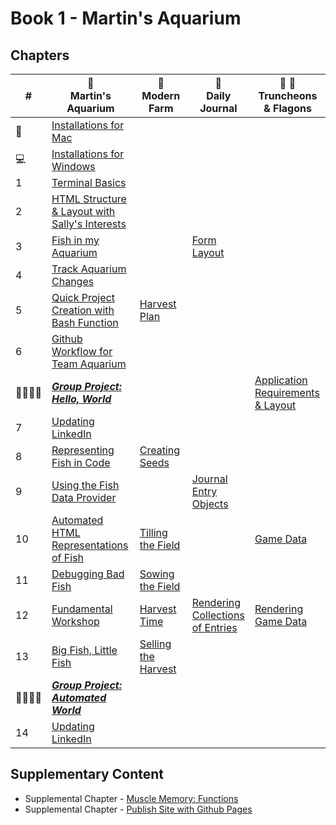 # Book 1 - Martin's Aquarium

## Chapters

<style>
table th:first-of-type {
    width: 5%;
}
table th:nth-of-type(2) {
    width: 30%;
}
table th:nth-of-type(3) {
    width: 20%;
}
table th:nth-of-type(4) {
    width: 20%;
}
table th:nth-of-type(5) {
    width: 25%;
}
</style>

| #  | 🐠 <br/> Martin's Aquarium | 🚜 <br/> Modern Farm  | 📔 <br/> Daily Journal | 🏏 🍺 <br/>Truncheons &amp; Flagons  |
|--|--|---|---|---|
| 🍎  | [Installations for Mac](./chapters/GETTING_STARTED_MAC.md) | | | |
| 💻  | [Installations for Windows](./chapters/GETTING_STARTED_WINDOWS.md) |  |  |  |
| 1 | [Terminal Basics](./chapters/CLI_BASICS.md) |  |  | |
| 2 | [HTML Structure &amp; Layout with Sally's Interests](./chapters/HTML_COMPONENTS.md) |  |  |  |
| 3 | [Fish in my Aquarium](./chapters/HTML_AQUARIUM.md) |  | [Form Layout](./chapters/DAILY_JOURNAL_STATIC_LAYOUT.md) |  |
| 4 | [Track Aquarium Changes](./chapters/GIT_BASICS.md) |  |  |  |
| 5 | [Quick Project Creation with Bash Function](./chapters/BASH_HELPERS.md) | [Harvest Plan](./chapters/MF_INSTALL_PLAN.md) |  |  |
| 6 | [Github Workflow for Team Aquarium](./chapters/GIT_WORKFLOW.md) |  |  |  |
| 👨‍👨‍👦‍👦 | [**_Group Project: Hello, World_**](./chapters/HELLO_WORLD.md) |  |  |  [Application Requirements & Layout](./chapters/TF_STRUCTURE_LAYOUT.md) |
| 7 | [Updating LinkedIn](./chapters/LINKEDIN_HELLO_WORLD.md) |  |  |
| 8 | [Representing Fish in Code](./chapters/BASIC_DATA_STRUCTURES.md) | [Creating Seeds](./chapters/MF_SEED_MODULES.md) |  |
| 9 | [Using the Fish Data Provider](./chapters/EXPORTING_FISH.md) |  | [Journal Entry Objects](./chapters/DAILY_JOURNAL_OBJECT_DOM.md) |  |
| 10 | [Automated HTML Representations of Fish](./chapters/CREATING_FISH_COMPONENTS.md) | [Tilling the Field](./chapters/MF_FIELD.md) |  | [Game Data](./chapters/TF_GAME_DATA.md) |
| 11 | [Debugging Bad Fish](./chapters/DEBUG_THE_AQUARIUM.md) | [Sowing the Field](./chapters/MF_SOWING.md) |  |  |
| 12 | [Fundamental Workshop](./chapters/COMPONENTS_WORKSHOP.md) | [Harvest Time](./chapters/MF_HARVEST.md) | [Rendering Collections of Entries](./chapters/DAILY_JOURNAL_DATA_DOM.md) | [Rendering Game Data](./chapters/TF_GAME_RENDER.md) |
| 13 | [Big Fish, Little Fish](./chapters/FILTERING_FISH.md) | [Selling the Harvest](./chapters/MF_RENDER_HARVEST.md) |  |  |
| 👨‍👨‍👦‍👦 | [**_Group Project: Automated World_**](./chapters/AUTO_WORLD.md) |  |  |  |
| 14 | [Updating LinkedIn](./chapters/LINKEDIN_HELLO_WORLD_DEUX.md) |  |  |  |

## Supplementary Content

* Supplemental Chapter - [Muscle Memory: Functions](./chapters/FUNCTION_PRACTICE.md)
* Supplemental Chapter - [Publish Site with Github Pages](./chapters/GITHUB_PAGES.md)

